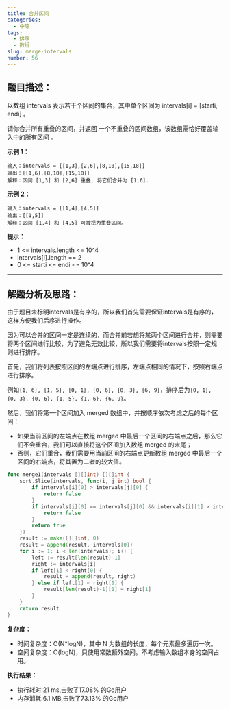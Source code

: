 ```yaml
---
title: 合并区间
categories:
  - 中等
tags:
  - 排序
  - 数组
slug: merge-intervals
number: 56
---
```


## 题目描述：

以数组 intervals 表示若干个区间的集合，其中单个区间为 intervals[i] = [starti, endi] 。

请你合并所有重叠的区间，并返回 一个不重叠的区间数组，该数组需恰好覆盖输入中的所有区间 。

**示例 1：**
```
输入：intervals = [[1,3],[2,6],[8,10],[15,18]] 
输出：[[1,6],[8,10],[15,18]] 
解释：区间 [1,3] 和 [2,6] 重叠, 将它们合并为 [1,6].
```

**示例 2：**
```
输入：intervals = [[1,4],[4,5]]
输出：[[1,5]]
解释：区间 [1,4] 和 [4,5] 可被视为重叠区间。
```

**提示：**
- 1 <= intervals.length <= 10^4
- intervals[i].length == 2
- 0 <= starti <= endi <= 10^4

---
## 解题分析及思路：

由于题目未标明intervals是有序的，所以我们首先需要保证intervals是有序的，这样方便我们后序进行操作。

因为可以合并的区间一定是连续的，而合并前若想将某两个区间进行合并，则需要将两个区间进行比较，为了避免无效比较，所以我们需要将intervals按照一定规则进行排序。

首先，我们将列表按照区间的左端点进行排序，左端点相同的情况下，按照右端点进行排序。

例如`{1, 6}, {1, 5}, {0, 1}, {0, 6}, {0, 3}, {6, 9}`，排序后为`{0, 1}, {0, 3}, {0, 6}, {1, 5}, {1, 6}, {6, 9}`。

然后，我们将第一个区间加入 merged 数组中，并按顺序依次考虑之后的每个区间：

- 如果当前区间的左端点在数组 merged 中最后一个区间的右端点之后，那么它们不会重合，我们可以直接将这个区间加入数组 merged 的末尾；
- 否则，它们重合，我们需要用当前区间的右端点更新数组 merged 中最后一个区间的右端点，将其置为二者的较大值。

```go
func merge1(intervals [][]int) [][]int {
	sort.Slice(intervals, func(i, j int) bool {
		if intervals[i][0] > intervals[j][0] {
			return false
		}
		if intervals[i][0] == intervals[j][0] && intervals[i][1] > intervals[j][1] {
			return false
		}
		return true
	})
	result := make([][]int, 0)
	result = append(result, intervals[0])
	for i := 1; i < len(intervals); i++ {
		left := result[len(result)-1]
		right := intervals[i]
		if left[1] < right[0] {
			result = append(result, right)
		} else if left[1] < right[1] {
			result[len(result)-1][1] = right[1]
		}
	}
	return result
}
```

**复杂度：**

- 时间复杂度：O(N*logN)，其中 N 为数组的长度，每个元素最多遍历一次。
- 空间复杂度：O(logN)，只使用常数额外空间。不考虑输入数组本身的空间占用。

**执行结果：**

- 执行耗时:21 ms,击败了17.08% 的Go用户
- 内存消耗:6.1 MB,击败了73.13% 的Go用户
